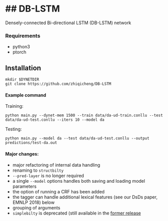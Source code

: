 # ## DB-LSTM

Densely-connected Bi-directional LSTM (DB-LSTM) network

### Requirements

* python3 
* ptorch

## Installation

```
mkdir $DYNETDIR
git clone https://github.com/zhiqicheng/DB-LSTM
```


#### Example command

Training:

```
python main.py --dynet-mem 1500 --train data/da-ud-train.conllu --test data/da-ud-test.conllu --iters 10 --model da
```


Testing:
```
python main.py --model da --test data/da-ud-test.conllu --output predictions/test-da.out
```



#### Major changes:

- major refactoring of internal data handling
- renaming to `structbilty`
- `--pred-layer` is no longer required
- a single `--model` options handles both saving and loading model parameters
- the option of running a CRF has been added
- the tagger can handle additional lexical features (see our DsDs paper, EMNLP 2018) below 
- grouping of arguments
- `simplebilty` is deprecated (still available in the [former release](https://github.com/bplank/bilstm-aux/releases/tag/v1.0)




